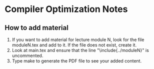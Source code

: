 # Compiler Optimization Notes

## How to add material

1. If you want to add material for lecture module N, look for the file moduleN.tex and add to it. If the file does not exist, create it.
2. Look at main.tex and ensure that the line "\include{../moduleN}" is uncommented.
3. Type make to generate the PDF file to see your added content.
